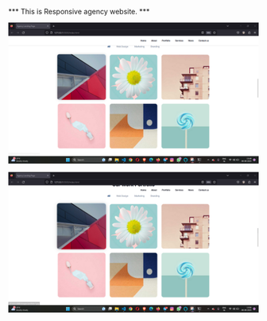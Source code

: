 *** This is Responsive agency website. ***


![Alt text](Screenshot/S1.png)



![Alt text](Screenshot/S2.png)